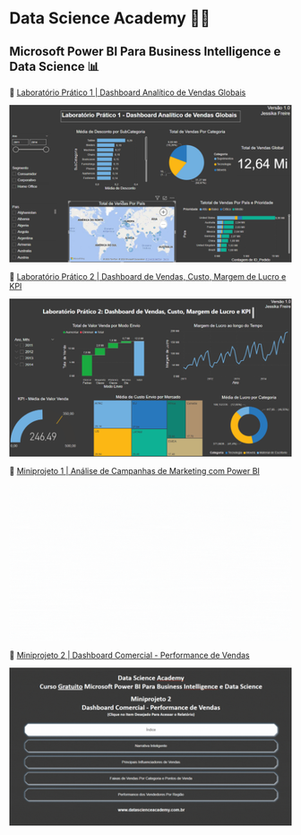 
# Data Science Academy 👩‍💻  

## Microsoft Power BI Para Business Intelligence e Data Science 📊

🔗 [Laboratório Prático 1 | Dashboard Analítico de Vendas Globais](/LaboratorioPratico1)

![Dashboard Analítico de Vendas Globais](LaboratorioPratico1/Lab1.png)

🔗 [Laboratório Prático 2 | Dashboard de Vendas, Custo, Margem de Lucro e KPI](/LaboratorioPratico2)

![Dashboard de Vendas, Custo, Margem de Lucro e KPI](LaboratorioPratico2/Lab2.png)

🔗 [Miniprojeto 1 | Análise de Campanhas de Marketing com Power BI](/Miniprojeto1)

![Análise de Campanhas de Marketing com Power BI](Miniprojeto1/Miniprojeto1.gif)

🔗 [Miniprojeto 2 | Dashboard Comercial - Performance de Vendas](/Miniprojeto2)

![Dashboard Comercial - Performance de Vendas](Miniprojeto2/Miniprojeto2.gif)
